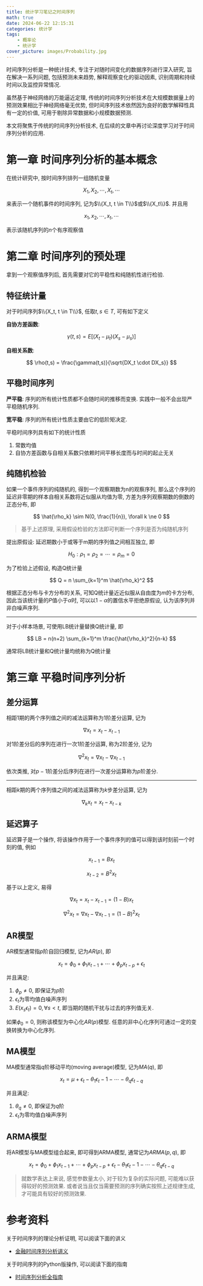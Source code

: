 ```yaml
---
title: 统计学习笔记之时间序列
math: true
date: 2024-06-22 12:15:31
categories: 统计学
tags:
    - 概率论
    - 统计学
cover_picture: images/Probability.jpg
---
```


时间序列分析是一种统计技术, 专注于对随时间变化的数据序列进行深入研究, 旨在解决一系列问题, 包括预测未来趋势, 解释观察变化的驱动因素, 识别周期和持续时间以及监控异常情况. 

虽然基于神经网络的万能逼近定理, 传统的时间序列分析技术在大规模数据量上的预测效果相比于神经网络毫无优势, 但时间序列技术依然因为良好的数学解释性具有一定的价值, 可用于剔除异常数据和小规模数据预测.

本文将聚焦于传统的时间序列分析技术, 在后续的文章中再讨论深度学习对于时间序列分析的应用.


第一章 时间序列分析的基本概念
===========================

在统计研究中, 按时间序列排列一组随机变量

$$
X_1, X_2, \cdots, X_t, \cdots
$$

来表示一个随机事件的时间序列, 记为$\\{X_t, t \in T\\}$或$\\{X_t\\}$. 并且用

$$
x_1, x_2, \cdots, x_t, \cdots
$$

表示该随机序列的$n$个有序观察值


第二章 时间序列的预处理
========================

拿到一个观察值序列后, 首先需要对它的平稳性和纯随机性进行检验.


特征统计量
-------------

对于时间序列$\\{X_t, t \in T\\}$, 任取$t,s \in T$, 可有如下定义

**自协方差函数**:

$$
\gamma(t,s) = E[(X_t - \mu_t)(X_s - \mu_s)]
$$

**自相关系数**:

$$
\rho(t,s) = \frac{\gamma(t,s)}{\sqrt{DX_t \cdot DX_s}}
$$




平稳时间序列
-------------

**严平稳**: 序列的所有统计性质都不会随时间的推移而变换. 实践中一般不会出现严平稳随机序列.

**宽平稳**: 序列的所有统计性质主要由它的低阶矩决定.

平稳时间序列具有如下的统计性质

1. 常数均值
2. 自协方差函数与自相关系数只依赖时间平移长度而与时间的起止无关

纯随机检验
--------------

如果一个事件序列的纯随机的, 得到一个观察期数为n的观察序列, 那么这个序列的延迟非零期的样本自相关系数将近似服从均值为零, 方差为序列观察期数的倒数的正态分布, 即

$$
\hat{\rho_k} \sim N(0, \frac{1}{n}), \forall k \ne 0
$$

> 基于上述原理, 采用假设检验的方法即可判断一个序列是否为纯随机序列

提出原假设: 延迟期数小于或等于m期的序列值之间相互独立, 即

$$
H_0: \rho_1 = \rho_2 = \cdots = \rho_m = 0
$$

为了检验上述假设, 构造Q统计量

$$
Q = n \sum_{k=1}^m \hat{\rho_k}^2
$$

根据正态分布与卡方分布的关系, 可知Q统计量近近似服从自由度为$m$的卡方分布, 因此当该统计量的$P$值小于$\alpha$时, 可以以$1-\alpha$的置信水平拒绝原假设, 认为该序列并非白噪声序列.

---------------

对于小样本场景, 可使用LB统计量替换Q统计量, 即

$$
LB = n(n+2) \sum_{k=1}^m \frac{\hat{\rho_k}^2}{n-k}
$$

通常将LB统计量和Q统计量均统称为Q统计量


第三章 平稳时间序列分析
=======================


差分运算
--------------

相距1期的两个序列值之间的减法运算称为1阶差分运算, 记为

$$
\nabla x_t = x_t - x_{t-1}
$$

对1阶差分后的序列在进行一次1阶差分运算, 称为2阶差分, 记为

$$
\nabla^2 x_t = \nabla x_t - \nabla x_{t-1}
$$

依次类推, 对$p-1$阶差分后序列在进行一次差分运算称为$p$阶差分.

---------------

相距$k$期的两个序列值之间的减法运算称为$k$步差分运算, 记为

$$
\nabla_k x_t = x_t - x_{t-k}
$$


延迟算子
--------------

延迟算子是一个操作, 将该操作作用于一个事件序列的值可以得到该时刻前一个时刻的值, 例如

$$
x_{t-1} = Bx_t
$$

$$
x_{t-2} = B^2x_t
$$

基于以上定义, 易得

$$
\nabla x_t = x_t - x_{t-1} = (1- B)x_t
$$

$$
\nabla^2 x_t = \nabla x_t - \nabla x_{t-1} = (1- B)^2 x_t
$$

AR模型
----------

AR模型通常指$p$阶自回归模型, 记为$AR(p)$, 即

$$
x_t = \phi_0 + \phi_1x_{t-1}+ \cdots + \phi_p x_{t-p} + \epsilon_t 
$$

并且满足:
1. $\phi_p \ne 0$, 即保证为$p$阶
2. $\epsilon_t$为零均值白噪声序列
3. $E(x_s \epsilon_t)=0, \forall s < t$, 即当期的随机干扰与过去的序列值无关.

如果$\phi_0 = 0$, 则称该模型为中心化$AR(p)$模型. 任意的非中心化序列可通过一定的变换转换为中心化序列.

MA模型
----------

MA模型通常指$q$阶移动平均(moving average)模型, 记为$MA(q)$, 即

$$
x_t = \mu + \epsilon_t - \theta_1 \epsilon_t-1 - \cdots -\theta_q \epsilon_{t-q}
$$

并且满足:
1. $\theta_q \ne 0$, 即保证为$q$阶
2. $\epsilon_t$为零均值白噪声序列


ARMA模型
--------------

将AR模型与MA模型组合起来, 即可得到ARMA模型, 通常记为$ARMA(p,q)$, 即

$$
x_t = \phi_0 + \phi_1x_{t-1}+ \cdots + \phi_p x_{t-p} + \epsilon_t  - \theta_1 \epsilon_t-1 - \cdots -\theta_q \epsilon_{t-q}
$$

> 就数学表达上来说, 感觉参数量太小, 对于较为复杂的实际问题, 可能难以获得较好的预测效果. 或者说当且仅当需要预测的序列确实按照上述规律生成, 才可能具有较好的预测效果.


参考资料
===============

关于时间序列的理论分析证明, 可以阅读下面的讲义

- [金融时间序列分析讲义](https://www.math.pku.edu.cn/teachers/lidf/course/fts/ftsnotes/html/_ftsnotes/index.html)


关于时间序列的Python版操作, 可以阅读下面的指南

- [时间序列分析全指南](https://www.heywhale.com/mw/project/5da022e9037db3002d41c8e4)